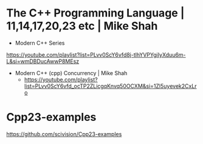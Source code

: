 # The C++ Programming Language | 11,14,17,20,23 etc | Mike Shah

- Modern C++ Series

https://youtube.com/playlist?list=PLvv0ScY6vfd8j-tlhYVPYgiIyXduu6m-L&si=wmDBDucAwwP8MEsz

- Modern C++ (cpp) Concurrency | Mike Shah
  - https://youtube.com/playlist?list=PLvv0ScY6vfd_ocTP2ZLicgqKnvq50OCXM&si=1Zl5uyevek2CxLro

# Cpp23-examples

https://github.com/scivision/Cpp23-examples


